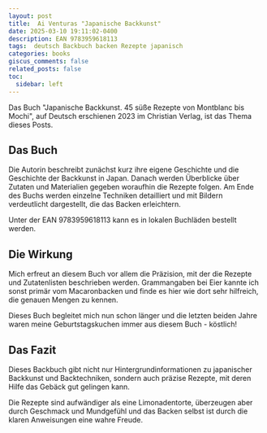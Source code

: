 ```yaml
---
layout: post
title:  Ai Venturas "Japanische Backkunst"
date: 2025-03-10 19:11:02-0400
description: EAN 9783959618113
tags:  deutsch Backbuch backen Rezepte japanisch
categories: books
giscus_comments: false
related_posts: false
toc:
  sidebar: left
---
```


Das Buch "Japanische Backkunst. 45 süße Rezepte von Montblanc bis Mochi", auf Deutsch erschienen 2023 im Christian Verlag, ist das Thema dieses Posts.


## Das Buch

Die Autorin beschreibt zunächst kurz ihre eigene Geschichte und die Geschichte der Backkunst in Japan. Danach werden Überblicke über Zutaten und Materialien gegeben woraufhin die Rezepte folgen. Am Ende des Buchs werden einzelne Techniken detailliert und mit Bildern verdeutlicht dargestellt, die das Backen erleichtern.

Unter der EAN 9783959618113 kann es in lokalen Buchläden bestellt werden.


## Die Wirkung

Mich erfreut an diesem Buch vor allem die Präzision, mit der die Rezepte und Zutatenlisten beschrieben werden. Grammangaben bei Eier kannte ich sonst primär vom Macaronbacken und finde es hier wie dort sehr hilfreich, die genauen Mengen zu kennen.

Dieses Buch begleitet mich nun schon länger und die letzten beiden Jahre waren meine Geburtstagskuchen immer aus diesem Buch - köstlich!


## Das Fazit

Dieses Backbuch gibt nicht nur Hintergrundinformationen zu japanischer Backkunst und Backtechniken, sondern auch präzise Rezepte, mit deren Hilfe das Gebäck gut gelingen kann. 

Die Rezepte sind aufwändiger als eine Limonadentorte, überzeugen aber durch Geschmack und Mundgefühl und das Backen selbst ist durch die klaren Anweisungen eine wahre Freude.
